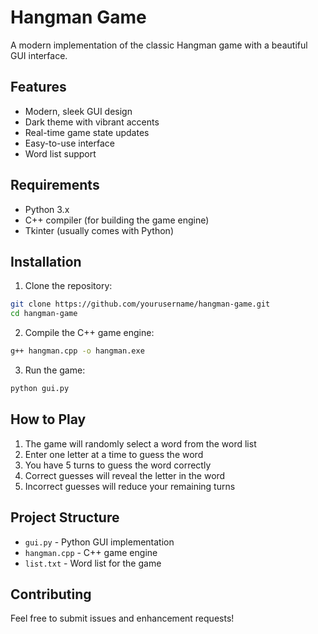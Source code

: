 # Hangman Game

A modern implementation of the classic Hangman game with a beautiful GUI interface.

## Features

- Modern, sleek GUI design
- Dark theme with vibrant accents
- Real-time game state updates
- Easy-to-use interface
- Word list support

## Requirements

- Python 3.x
- C++ compiler (for building the game engine)
- Tkinter (usually comes with Python)

## Installation

1. Clone the repository:
```bash
git clone https://github.com/yourusername/hangman-game.git
cd hangman-game
```

2. Compile the C++ game engine:
```bash
g++ hangman.cpp -o hangman.exe
```

3. Run the game:
```bash
python gui.py
```

## How to Play

1. The game will randomly select a word from the word list
2. Enter one letter at a time to guess the word
3. You have 5 turns to guess the word correctly
4. Correct guesses will reveal the letter in the word
5. Incorrect guesses will reduce your remaining turns

## Project Structure

- `gui.py` - Python GUI implementation
- `hangman.cpp` - C++ game engine
- `list.txt` - Word list for the game

## Contributing

Feel free to submit issues and enhancement requests!
